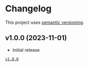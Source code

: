 # Changelog

This project uses [semantic versioning](https://semver.org/).

## v1.0.0 (2023-11-01)

- Initial release

[`v1.0.0`](https://github.com/valtlai/picodel/tree/v1.0.0)
